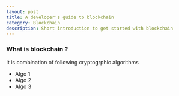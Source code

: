 ```yaml
---
layout: post
title: A developer's guide to blockchain
category: Blockchain
description: Short introduction to get started with blockchain
---
```


### What is blockchain ?

It is combination of following cryptogrphic algorithms
- Algo 1
- Algo 2
- Algo 3
